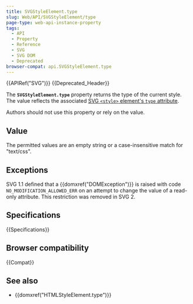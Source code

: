 ```yaml
---
title: SVGStyleElement.type
slug: Web/API/SVGStyleElement/type
page-type: web-api-instance-property
tags:
  - API
  - Property
  - Reference
  - SVG
  - SVG DOM
  - Deprecated
browser-compat: api.SVGStyleElement.type
---
```

{{APIRef("SVG")}} {{Deprecated_Header}}

The **`SVGStyleElement.type`** property returns the type of the current style.
The value reflects the associated [SVG `<style>` element's `type` attribute](/en-US/docs/Web/SVG/Element/style#type).

Authors should not use this property or rely on the value.

## Value

The permitted values are an empty string or a case-insensitive match for "text/css".

## Exceptions

SVG 1.1 defined that a {{domxref("DOMException")}} is raised with code `NO_MODIFICATION_ALLOWED_ERR` on an attempt to change the value of a read-only attribute.
This restriction was removed in SVG 2.

## Specifications

{{Specifications}}

## Browser compatibility

{{Compat}}

## See also

- {{domxref("HTMLStyleElement.type")}}
